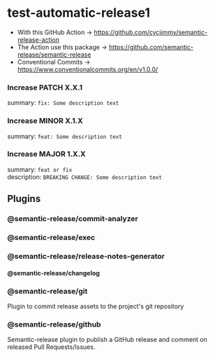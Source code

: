 # test-automatic-release1
- With this GitHub Action -> https://github.com/cycjimmy/semantic-release-action
- The Action use this package -> https://github.com/semantic-release/semantic-release
- Conventional Commits -> https://www.conventionalcommits.org/en/v1.0.0/


### Increase PATCH X.X.1
summary: `fix: Some description text`

### Increase MINOR X.1.X
summary: `feat: Some description text`

### Increase MAJOR 1.X.X
summary: `feat or fix`<br>
description: `BREAKING CHANGE: Some description text`


## Plugins

### @semantic-release/commit-analyzer

### @semantic-release/exec

### @semantic-release/release-notes-generator

#### @semantic-release/changelog

### @semantic-release/git
Plugin to commit release assets to the project's git repository

### @semantic-release/github
Semantic-release plugin to publish a GitHub release and comment on released Pull Requests/Issues.
